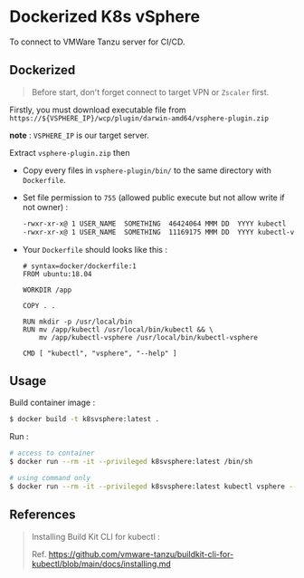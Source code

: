 # **Dockerized K8s vSphere**

To connect to VMWare Tanzu server for CI/CD.

## **Dockerized**

> Before start, don't forget connect to target VPN or `Zscaler` first. 

Firstly, you must download executable file from `https://${VSPHERE_IP}/wcp/plugin/darwin-amd64/vsphere-plugin.zip`

**note** : `VSPHERE_IP` is our target server.

Extract `vsphere-plugin.zip` then 

 - Copy every files in `vsphere-plugin/bin/` to the same directory with `Dockerfile`.
 - Set file permission to `755` (allowed public execute but not allow write if not owner) :

    ```sh
    -rwxr-xr-x@ 1 USER_NAME  SOMETHING  46424064 MMM DD  YYYY kubectl
    -rwxr-xr-x@ 1 USER_NAME  SOMETHING  11169175 MMM DD  YYYY kubectl-vsphere
    ```

 - Your `Dockerfile` should looks like this :

    ```docker
    # syntax=docker/dockerfile:1
    FROM ubuntu:18.04

    WORKDIR /app

    COPY . .

    RUN mkdir -p /usr/local/bin
    RUN mv /app/kubectl /usr/local/bin/kubectl && \
        mv /app/kubectl-vsphere /usr/local/bin/kubectl-vsphere

    CMD [ "kubectl", "vsphere", "--help" ]
    ```

## **Usage**

Build container image :

```sh
$ docker build -t k8svsphere:latest .
```

Run :

```sh
# access to container
$ docker run --rm -it --privileged k8svsphere:latest /bin/sh

# using command only
$ docker run --rm -it --privileged k8svsphere:latest kubectl vsphere --help
```

## **References**

> Installing Build Kit CLI for kubectl :
> 
> Ref. https://github.com/vmware-tanzu/buildkit-cli-for-kubectl/blob/main/docs/installing.md
